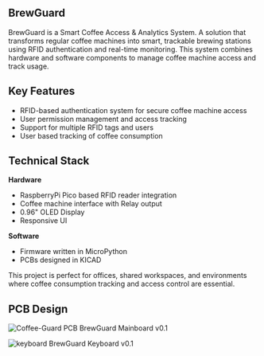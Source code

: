 ## BrewGuard

BrewGuard is a Smart Coffee Access & Analytics System. A solution that transforms regular coffee machines into smart, trackable brewing stations using RFID authentication and real-time monitoring. This system combines hardware and software components to manage coffee machine access and track usage.

## Key Features

-   RFID-based authentication system for secure coffee machine access    
-   User permission management and access tracking
-   Support for multiple RFID tags and users
- User based tracking of coffee consumption



## Technical Stack

**Hardware**

-   RaspberryPi Pico based RFID reader integration
-   Coffee machine interface with Relay output
- 0.96" OLED Display
- Responsive UI

**Software**

-  Firmware written in MicroPython
-  PCBs designed in KICAD


This project is perfect for offices, shared workspaces, and environments where coffee consumption tracking and access control are essential.


## PCB Design

![Coffee-Guard PCB](https://github.com/user-attachments/assets/fa5381da-e028-4d2a-90a4-283047aab0d7)
BrewGuard Mainboard v0.1

![keyboard](https://github.com/user-attachments/assets/8c86f01f-7387-4c70-9dcd-54cfc227dfe8)
BrewGuard Keyboard v0.1
